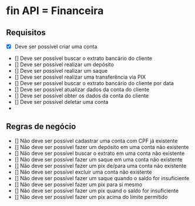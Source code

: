 # fin API = Financeira

## Requisitos

- [X] Deve ser possível criar uma conta
- [] Deve ser possível buscar o extrato bancário do cliente
- [] Deve ser possível realizar um depósito
- [] Deve ser possível realizar um saque
- [] Deve ser possível realizar uma transferência via PIX
- [] Deve ser possível buscar o extrato bancário do cliente por data
- [] Deve ser possível atualizar dados da conta do cliente
- [] Deve ser possível obter os dados da conta do cliente
- [] Deve ser possível deletar uma conta
- 

## Regras de negócio

- [] Não deve ser possível cadastrar uma conta com CPF já existente
- [] Não deve ser possível fazer um depósito em uma conta não existente
- [] Não deve ser possível buscar o extrato em uma conta não existente
- [] Não deve ser possível fazer um saque em uma conta não existente
- [] Não deve ser possível fazer um pix de/para uma conta não existente
- [] Não deve ser possível excluir uma conta não existente
- [] Não deve ser possível fazer um saque quando o saldo for insuficiente
- [] Não deve ser possível fazer um pix para si mesmo
- [] Não deve ser possível fazer um pix quand o saldo for insuficiente
- [] Não deve ser possível fazer um pix acima do limite permitido